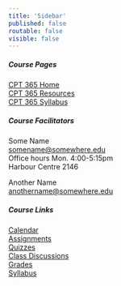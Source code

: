 ```yaml
---
title: 'Sidebar'
published: false
routable: false
visible: false
---
```


##### Course Pages
[CPT 365 Home](/cpt-365/home)  
[CPT 365 Resources](/cpt-365/resources)  
[CPT 365 Syllabus](/cpt-365/syllabus)  

##### Course Facilitators
Some Name  
<somename@somewhere.edu>   
Office hours Mon. 4:00-5:15pm  
Harbour Centre 2146  

Another Name  
<anothername@somewhere.edu>  

##### Course Links
[Calendar](https://canvas.sfu.ca/calendar)  
[Assignments](https://canvas.sfu.ca/courses/25492/assignments)  
[Quizzes](https://canvas.sfu.ca/courses/25492/quizzes)  
[Class Discussions](https://canvas.sfu.ca/courses/25492/discussion_topics)  
[Grades](https://canvas.sfu.ca/grades)  
[Syllabus](/cpt-365/syllabus)
